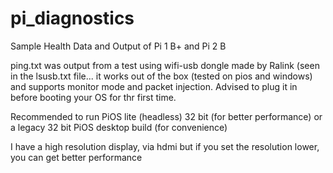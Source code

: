 # pi_diagnostics
Sample Health Data and Output of Pi 1 B+ and Pi 2 B

ping.txt was output from a test using wifi-usb dongle made by Ralink (seen in the lsusb.txt file... it works out of the box (tested on pios and windows) and supports monitor mode and packet injection. Advised to plug it in before booting your OS for thr first time. 

Recommended to run PiOS lite (headless) 32 bit (for better performance) or a legacy 32 bit PiOS desktop build (for convenience)

I have a high resolution display, via hdmi but if you set the resolution lower, you can get better performance 
